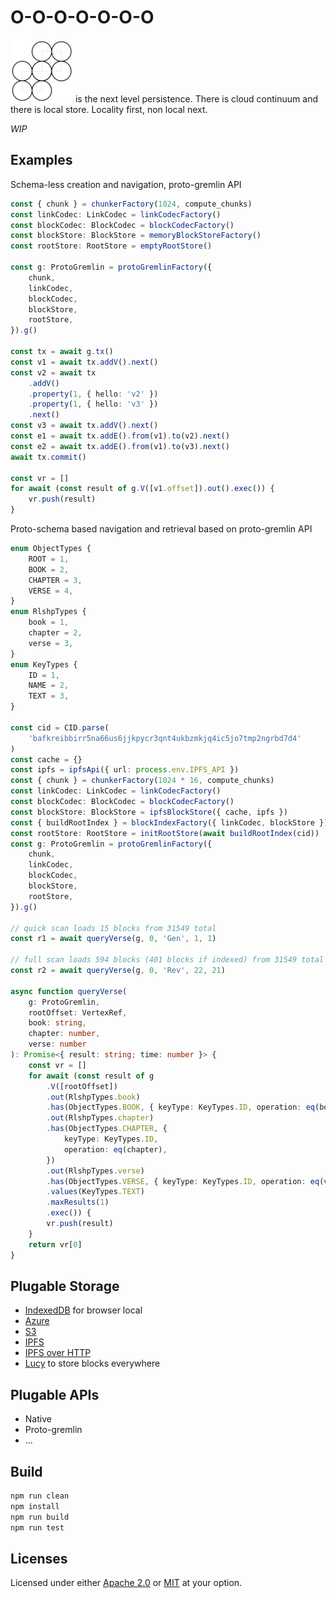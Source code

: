 # O-O-O-O-O-O-O

![](./img/OOOOOOO-W100.png) is the next level persistence. There is cloud continuum and there is local store. Locality first, non local next.

_WIP_

## Examples

Schema-less creation and navigation, proto-gremlin API

```ts
const { chunk } = chunkerFactory(1024, compute_chunks)
const linkCodec: LinkCodec = linkCodecFactory()
const blockCodec: BlockCodec = blockCodecFactory()
const blockStore: BlockStore = memoryBlockStoreFactory()
const rootStore: RootStore = emptyRootStore()

const g: ProtoGremlin = protoGremlinFactory({
    chunk,
    linkCodec,
    blockCodec,
    blockStore,
    rootStore,
}).g()

const tx = await g.tx()
const v1 = await tx.addV().next()
const v2 = await tx
    .addV()
    .property(1, { hello: 'v2' })
    .property(1, { hello: 'v3' })
    .next()
const v3 = await tx.addV().next()
const e1 = await tx.addE().from(v1).to(v2).next()
const e2 = await tx.addE().from(v1).to(v3).next()
await tx.commit()

const vr = []
for await (const result of g.V([v1.offset]).out().exec()) {
    vr.push(result)
}
```

Proto-schema based navigation and retrieval based on proto-gremlin API

```ts
enum ObjectTypes {
    ROOT = 1,
    BOOK = 2,
    CHAPTER = 3,
    VERSE = 4,
}
enum RlshpTypes {
    book = 1,
    chapter = 2,
    verse = 3,
}
enum KeyTypes {
    ID = 1,
    NAME = 2,
    TEXT = 3,
}

const cid = CID.parse(
    'bafkreibbirr5na66us6jjkpycr3qnt4ukbzmkjq4ic5jo7tmp2ngrbd7d4'
)
const cache = {}
const ipfs = ipfsApi({ url: process.env.IPFS_API })
const { chunk } = chunkerFactory(1024 * 16, compute_chunks)
const linkCodec: LinkCodec = linkCodecFactory()
const blockCodec: BlockCodec = blockCodecFactory()
const blockStore: BlockStore = ipfsBlockStore({ cache, ipfs })
const { buildRootIndex } = blockIndexFactory({ linkCodec, blockStore })
const rootStore: RootStore = initRootStore(await buildRootIndex(cid))
const g: ProtoGremlin = protoGremlinFactory({
    chunk,
    linkCodec,
    blockCodec,
    blockStore,
    rootStore,
}).g()

// quick scan loads 15 blocks from 31549 total
const r1 = await queryVerse(g, 0, 'Gen', 1, 1)

// full scan loads 594 blocks (401 blocks if indexed) from 31549 total
const r2 = await queryVerse(g, 0, 'Rev', 22, 21)

async function queryVerse(
    g: ProtoGremlin,
    rootOffset: VertexRef,
    book: string,
    chapter: number,
    verse: number
): Promise<{ result: string; time: number }> {
    const vr = []
    for await (const result of g
        .V([rootOffset])
        .out(RlshpTypes.book)
        .has(ObjectTypes.BOOK, { keyType: KeyTypes.ID, operation: eq(book) })
        .out(RlshpTypes.chapter)
        .has(ObjectTypes.CHAPTER, {
            keyType: KeyTypes.ID,
            operation: eq(chapter),
        })
        .out(RlshpTypes.verse)
        .has(ObjectTypes.VERSE, { keyType: KeyTypes.ID, operation: eq(verse) })
        .values(KeyTypes.TEXT)
        .maxResults(1)
        .exec()) {
        vr.push(result)
    }
    return vr[0]
}
```

## Plugable Storage

-   [IndexedDB](https://www.npmjs.com/package/@dstanesc/idb-block-store) for browser local
-   [Azure](https://www.npmjs.com/package/@dstanesc/az-block-store)
-   [S3](https://www.npmjs.com/package/@dstanesc/s3-block-store)
-   [IPFS](https://www.npmjs.com/package/@dstanesc/ipfs-block-store)
-   [IPFS over HTTP](https://www.npmjs.com/package/@dstanesc/http-block-store)
-   [Lucy](https://www.npmjs.com/package/@dstanesc/lucy-block-store) to store blocks everywhere

## Plugable APIs

-   Native
-   Proto-gremlin
-   ...

## Build

```sh
npm run clean
npm install
npm run build
npm run test
```

## Licenses

Licensed under either [Apache 2.0](http://opensource.org/licenses/MIT) or [MIT](http://opensource.org/licenses/MIT) at your option.

